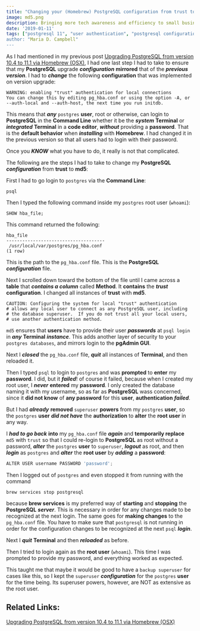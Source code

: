 ```yaml
---
title: "Changing your (Homebrew) PostgreSQL configuration from trust to md5"
image: md5.png
description: Bringing more tech awareness and efficiency to small business.
date: '2019-01-11'
tags: ["postgresql 11", "user authentication", "postgresql configuration", "trust", md5, root user", "postgres user", "homebrew", "terminal", "command line", "osx", "backend development"]
author: "Maria D. Campbell"
---
```


As I had mentioned in my previous post [Upgrading PostgreSQL from version 10.4 to 11.1 via Homebrew (OSX)](https://www.mariadcampbell.com/upgrading-postgresql-via-homebrew/), I had one last step I had to take to ensure that my **PostgreSQL** upgrade ***configuration*** **mirrored** that of the ***previous version***. I had to ***change*** the following **configuration** that was implemented on version upgrade:

```shell
WARNING: enabling "trust" authentication for local connections
You can change this by editing pg_hba.conf or using the option -A, or
--auth-local and --auth-host, the next time you run initdb.
```

This means that ***any*** `postgres` **user**, root or otherwise, can login to **PostgreSQL** in the **Command Line** whether it be the ***system*** **Terminal** or ***integrated*** **Terminal** in a **code editor**, ***without*** providing a **password**. That is the **default behavior** when ***installing*** with **Homebrew**. I had changed it in the previous version so that all users had to login with their password.

Once you ***KNOW*** what you have to do, it really is not that complicated.

The following are the steps I had to take to change my **PostgreSQL** ***configuration*** from **trust** to **md5**:

First I had to go login to `postgres` via the **Command Line**:

```shell
psql
```

Then I typed the following command inside my `postgres` root user (`whoami`):

```shell
SHOW hba_file;
```

This command returned the following:

```shell
hba_file
-------------------------------------
 /usr/local/var/postgres/pg_hba.conf
(1 row)
```

This is the path to the `pg_hba.conf` file. This is the **PostgreSQL** ***configuration*** file.

Next I scrolled down toward the bottom of the file until I came across a **table** that ***contains a column*** called **Method**. It **contains** the ***trust*** **configuration**. I changed all instances of **trust** with **md5**.

```shell
CAUTION: Configuring the system for local "trust" authentication
# allows any local user to connect as any PostgreSQL user, including
# the database superuser.  If you do not trust all your local users,
# use another authentication method.
```

`md5` ensures that **users** have to provide their user ***passwords*** at `psql login` in ***any*** **Terminal** ***instance***. This adds another layer of security to your `postgres databases`, and mirrors login to the **pgAdmin GUI**.

Next I ***closed*** the `pg_hba.conf` file, ***quit*** all instances of **Terminal**, and then reloaded it.

Then I typed `psql` to login to `postgres` and was **prompted** to **enter** my **password**. I did, but it ***failed***! of course it failed, because when I created my root user, I ***never*** **entered** my **password**. I only created the database naming it with my username, so as far as **PostgreSQL** wass concerned, since it **did not know** of **any password** for this **user**, **authentication** ***failed***.

But I had ***already*** **removed** `superuser` **powers** from my `postgres` **user**, so the `postgres` **user** ***did not have*** the **authorization** to **alter** the **root user** in any way.

I ***had to go back*** **into** my `pg_hba.conf` file ***again*** and **temporarily replace** `md5` with `trust` so that I could re-login to **PostgreSQL** as root without a password, ***alter*** the `postgres` **user** to `superuser`, ***logout*** as root, and then ***login*** as `postgres` and ***alter*** the **root user** by ***adding*** a **password**:

```js
ALTER USER username PASSWORD 'password';
```

Then I logged out of `postgres` and even stopped it from running with the command

```shell
brew services stop postgresql
```

because **brew services** is my preferred way of **starting** and **stopping** the **PostgreSQL** ***server***. This is necessary in order for any changes made to be recognized at the next login. The same goes for **making changes** to the `pg_hba.conf` file. You have to make sure that `postgresql` is not running in order for the configuration changes to be recognized at the next `psql` ***login***.

Next I ***quit*** **Terminal** and then ***reloaded*** as before.

Then I tried to login again as the **root user** (`whoami`). This time I was prompted to provide my password, and everything worked as expected.

This taught me that maybe it would be good to have a `backup superuser` for cases like this, so I kept the `superuser` ***configuration*** for the `postgres` **user** for the time being. Its superuser powers, however, are NOT as extensive as the root user.

## Related Links:

[Upgrading PostgreSQL from version 10.4 to 11.1 via Homebrew (OSX)](https://www.mariadcampbell.com/upgrading-postgresql-via-homebrew/)